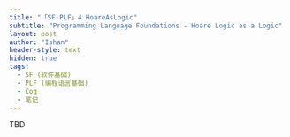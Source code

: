```yaml
---
title: "「SF-PLF」4 HoareAsLogic"
subtitle: "Programming Language Foundations - Hoare Logic as a Logic"
layout: post
author: "Ishan"
header-style: text
hidden: true
tags:
  - SF (软件基础)
  - PLF (编程语言基础)
  - Coq
  - 笔记
---
```


TBD
